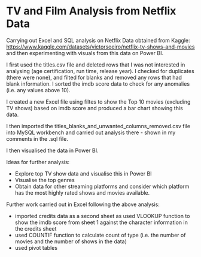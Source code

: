 # TV and Film Analysis from Netflix Data 

Carrying out Excel and SQL analysis on Netflix Data obtained from Kaggle: https://www.kaggle.com/datasets/victorsoeiro/netflix-tv-shows-and-movies and then experimenting with visuals from this data on Power BI. 

I first used the titles.csv file and deleted rows that I was not interested in analysing (age certification, run time, release year). I checked for duplicates (there were none), and filted for blanks and removed any rows that had blank information. I sorted the imdb score data to check for any anomalies (i.e. any values above 10). 

I created a new Excel file using filtes to show the Top 10 movies (excluding TV shows) based on imdb score and produced a bar chart showing this data. 

I then imported the titles_blanks_and_unwanted_columns_removed.csv file into MySQL workbench and carried out analysis there - shown in my comments in the .sql file. 

I then visualised the data in Power BI. 

Ideas for further analysis: 
* Explore top TV show data and visualise this in Power BI 
* Visualise the top genres 
* Obtain data for other streaming platforms and consider which platform has the most highly rated shows and movies available. 

Further work carried out in Excel following the above analysis: 

* imported credits data as a second sheet as used VLOOKUP function to show the imdb score from sheet 1 against the character information in the credits sheet
* used COUNTIF function to calculate count of type (i.e. the number of movies and the number of shows in the data)
* used pivot tables 

